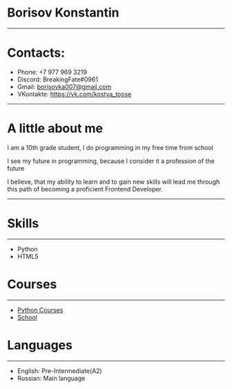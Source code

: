 # Borisov Konstantin
*********
# Contacts:
+ Phone: +7 977 969 3219
+ Discord: BreakingFate#0961
+ Gmail: borisovka007@gmail.com
+ VKontakte: https://vk.com/kostya_toose
*********

# A little about me
I am a 10th grade student, I do programming in my free time from school

I see my future in programming, because I consider it a profession of the future


I believe, that my ability to learn and to gain new skills will lead me through this path of becoming a proficient Frontend Developer.

*******
# Skills
*********
+ Python
+ HTML5

# Courses
*********
+ [Python Courses](https://sites.google.com/view/python3-2017/главная?authuser=0)
+ [School](https://sch1210sz.mskobr.ru/#/)

# Languages
*********
+ English: Pre-Intermediate(A2)
+ Russian: Main language
